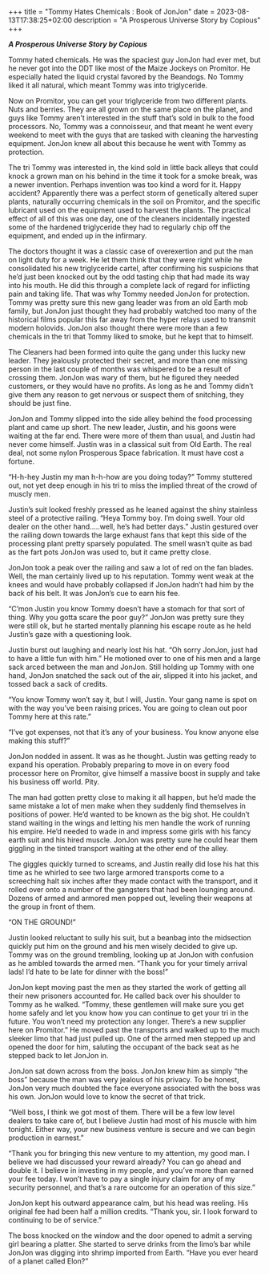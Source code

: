 +++
title = "Tommy Hates Chemicals : Book of JonJon"
date = 2023-08-13T17:38:25+02:00
description = "A Prosperous Universe Story by Copious"
+++

**_A Prosperous Universe Story by Copious_**

Tommy hated chemicals. He was the spaciest guy JonJon had ever met, but he never got into the DDT like most of the Maize Jockeys on Promitor. He especially hated the liquid crystal favored by the Beandogs. No Tommy liked it all natural, which meant Tommy was into triglyceride.

Now on Promitor, you can get your triglyceride from two different plants. Nuts and berries. They are all grown on the same place on the planet, and guys like Tommy aren’t interested in the stuff that’s sold in bulk to the food processors. No, Tommy was a connoisseur, and that meant he went every weekend to meet with the guys that are tasked with cleaning the harvesting equipment. JonJon knew all about this because he went with Tommy as protection. 

The tri Tommy was interested in, the kind sold in little back alleys that could knock a grown man on his behind in the time it took for a smoke break, was a newer invention. Perhaps invention was too kind a word for it. Happy accident? Apparently there was a perfect storm of genetically altered super plants, naturally occurring chemicals in the soil on Promitor, and the specific lubricant used on the equipment used to harvest the plants. The practical effect of all of this was one day, one of the cleaners incidentally ingested some of the hardened triglyceride they had to regularly chip off the equipment, and ended up in the infirmary. 

The doctors thought it was a classic case of overexertion and put the man on light duty for a week. He let them think that they were right while he consolidated his new triglyceride cartel, after confirming his suspicions that he’d just been knocked out by the odd tasting chip that had made its way into his mouth. He did this through a complete lack of regard for inflicting pain and taking life. That was why Tommy needed JonJon for protection. Tommy was pretty sure this new gang leader was from an old Earth mob family, but JonJon just thought they had probably watched too many of the historical films popular this far away from the hyper relays used to transmit modern holovids. JonJon also thought there were more than a few chemicals in the tri that Tommy liked to smoke, but he kept that to himself.

The Cleaners had been formed into quite the gang under this lucky new leader. They jealously protected their secret, and more than one missing person in the last couple of months was whispered to be a result of crossing them. JonJon was wary of them, but he figured they needed customers, or they would have no profits. As long as he and Tommy didn’t give them any reason to get nervous or suspect them of snitching, they should be just fine.

JonJon and Tommy slipped into the side alley behind the food processing plant and came up short. The new leader, Justin, and his goons were waiting at the far end. There were more of them than usual, and Justin had never come himself. Justin was in a classical suit from Old Earth. The real deal, not some nylon Prosperous Space fabrication. It must have cost a fortune.

“H-h-hey Justin my man h-h-how are you doing today?” Tommy stuttered out, not yet deep enough in his tri to miss the implied threat of the crowd of muscly men. 

Justin’s suit looked freshly pressed as he leaned against the shiny stainless steel of a protective railing. “Heya Tommy boy. I’m doing swell. Your old dealer on the other hand…..well, he’s had better days.” Justin gestured over the railing down towards the large exhaust fans that kept this side of the processing plant pretty sparsely populated. The smell wasn’t quite as bad as the fart pots JonJon was used to, but it came pretty close.

JonJon took a peak over the railing and saw a lot of red on the fan blades. Well, the man certainly lived up to his reputation. Tommy went weak at the knees and would have probably collapsed if JonJon hadn’t had him by the back of his belt. It was JonJon’s cue to earn his fee.

“C’mon Justin you know Tommy doesn’t have a stomach for that sort of thing. Why you gotta scare the poor guy?” JonJon was pretty sure they were still ok, but he started mentally planning his escape route as he held Justin’s gaze with a questioning look.

Justin burst out laughing and nearly lost his hat. “Oh sorry JonJon, just had to have a little fun with him.” He motioned over to one of his men and a large sack arced between the man and JonJon. Still holding up Tommy with one hand, JonJon snatched the sack out of the air, slipped it into his jacket, and tossed back a sack of credits. 

“You know Tommy won’t say it, but I will, Justin. Your gang name is spot on with the way you’ve been raising prices. You are going to clean out poor Tommy here at this rate.”

“I’ve got expenses, not that it’s any of your business. You know anyone else making this stuff?”

JonJon nodded in assent. It was as he thought. Justin was getting ready to expand his operation. Probably preparing to move in on every food processor here on Promitor, give himself a massive boost in supply and take his business off world. Pity. 

The man had gotten pretty close to making it all happen, but he’d made the same mistake a lot of men make when they suddenly find themselves in positions of power. He’d wanted to be known as the big shot. He couldn’t stand waiting in the wings and letting his men handle the work of running his empire. He’d needed to wade in and impress some girls with his fancy earth suit and his hired muscle. JonJon was pretty sure he could hear them giggling in the tinted transport waiting at the other end of the alley.

The giggles quickly turned to screams, and Justin really did lose his hat this time as he whirled to see two large armored transports come to a screeching halt six inches after they made contact with the transport, and it rolled over onto a number of the gangsters that had been lounging around. Dozens of armed and armored men popped out, leveling their weapons at the group in front of them. 

“ON THE GROUND!”

Justin looked reluctant to sully his suit, but a beanbag into the midsection quickly put him on the ground and his men wisely decided to give up. Tommy was on the ground trembling, looking up at JonJon with confusion as he ambled towards the armed men. “Thank you for your timely arrival lads! I’d hate to be late for dinner with the boss!”

JonJon kept moving past the men as they started the work of getting all their new prisoners accounted for. He called back over his shoulder to Tommy as he walked. “Tommy, these gentlemen will make sure you get home safely and let you know how you can continue to get your tri in the future. You won’t need my protection any longer. There’s a new supplier here on Promitor.” He moved past the transports and walked up to the much sleeker limo that had just pulled up. One of the armed men stepped up and opened the door for him, saluting the occupant of the back seat as he stepped back to let JonJon in. 

JonJon sat down across from the boss. JonJon knew him as simply “the boss” because the man was very jealous of his privacy. To be honest, JonJon very much doubted the face everyone associated with the boss was his own. JonJon would love to know the secret of that trick.

“Well boss, I think we got most of them. There will be a few low level dealers to take care of, but I believe Justin had most of his muscle with him tonight. Either way, your new business venture is secure and we can begin production in earnest.”

“Thank you for bringing this new venture to my attention, my good man. I believe we had discussed your reward already? You can go ahead and double it. I believe in investing in my people, and you’ve more than earned your fee today. I won’t have to pay a single injury claim for any of my security personnel, and that’s a rare outcome for an operation of this size.”

JonJon kept his outward appearance calm, but his head was reeling. His original fee had been half a million credits. “Thank you, sir. I look forward to continuing to be of service.”

The boss knocked on the window and the door opened to admit a serving girl bearing a platter. She started to serve drinks from the limo’s bar while JonJon was digging into shrimp imported from Earth. “Have you ever heard of a planet called Elon?”
